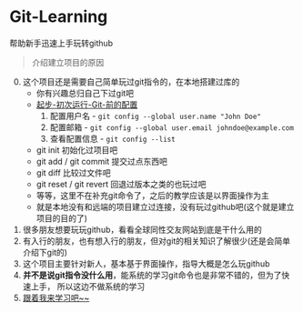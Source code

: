 # Git-Learning
帮助新手迅速上手玩转github

> 介绍建立项目的原因
0. 这个项目还是需要自己简单玩过git指令的，在本地搭建过库的
    * 你有兴趣总归自己下过git吧
    * [起步-初次运行-Git-前的配置](https://git-scm.com/book/zh/v2/%E8%B5%B7%E6%AD%A5-%E5%88%9D%E6%AC%A1%E8%BF%90%E8%A1%8C-Git-%E5%89%8D%E7%9A%84%E9%85%8D%E7%BD%AE)
        1. 配置用户名 - `git config --global user.name "John Doe"`
        2. 配置邮箱 - `git config --global user.email johndoe@example.com`
        3. 查看配置信息 - `git config --list`
    * git init 初始化过项目吧
    * git add / git commit 提交过点东西吧
    * git diff 比较过文件吧
    * git reset / git revert 回退过版本之类的也玩过吧
    * 等等，这里不在补充git命令了，之后的教学应该是以界面操作为主
    * 就是本地没有和远端的项目建立过连接，没有玩过github吧(这个就是建立项目的目的了)
1. 很多朋友想要玩玩github，看看全球同性交友网站到底是干什么用的
2. 有入行的朋友，也有想入行的朋友，但对git的相关知识了解很少(还是会简单介绍下git的)
3. 这个项目主要针对新人，基本基于界面操作，指导大概是怎么玩github
4. **并不是说git指令没什么用**，能系统的学习git命令也是非常不错的，但为了快速上手，
    所以这边不做系统的学习
5. [跟着我来学习吧~~ ](./git_share/00-git知识分享.md)  
